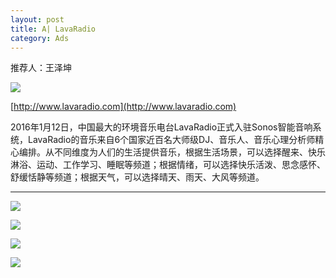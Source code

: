 ```yaml
---
layout: post
title: A| LavaRadio
category: Ads
---
```


推荐人：王泽坤

![](https://timgsa.baidu.com/timg?image&quality=80&size=b9999_10000&sec=1496768633646&di=5da3345c591a524ab8f318105304f8b4&imgtype=0&src=http%3A%2F%2Fww2.sinaimg.cn%2Flarge%2Fa2c1da85jw1ethqbpzlr9j20fk078di0.jpg)

[http://www.lavaradio.com](http://www.lavaradio.com)

2016年1月12日，中国最大的环境音乐电台LavaRadio正式入驻Sonos智能音响系统，LavaRadio的音乐来自6个国家近百名大师级DJ、音乐人、音乐心理分析师精心编排。从不同维度为人们的生活提供音乐，根据生活场景，可以选择醒来、快乐淋浴、运动、工作学习、睡眠等频道；根据情绪，可以选择快乐活泼、思念感怀、舒缓恬静等频道；根据天气，可以选择晴天、雨天、大风等频道。

---------------

![](https://timgsa.baidu.com/timg?image&quality=80&size=b9999_10000&sec=1496768672843&di=6938f875f9670bf2a935f3c773e144e7&imgtype=0&src=http%3A%2F%2Fn1.itc.cn%2Fimg8%2Fwb%2Frecom%2F2016%2F01%2F12%2F145258181170955245.PNG)

![](https://ss1.bdstatic.com/70cFuXSh_Q1YnxGkpoWK1HF6hhy/it/u=2323657906,2236245311&fm=23&gp=0.jpg)

![](https://timgsa.baidu.com/timg?image&quality=80&size=b9999_10000&sec=1496768762986&di=9f034643b432422007932c350349fc76&imgtype=0&src=http%3A%2F%2Fa.36krcnd.com%2Fphoto%2F6c61b8fe3c4cbbfe82ede68109de0a08.png)

![](https://timgsa.baidu.com/timg?image&quality=80&size=b9999_10000&sec=1496768803659&di=659362b6ee99d14d259c7a7eb629f8ee&imgtype=0&src=http%3A%2F%2Fi.dimg.cc%2Fa9%2F43%2F7d%2F04%2Fd2%2Fd6%2Fe7%2F4d%2Ff0%2F29%2F68%2F45%2F51%2F6d%2F21%2F0e.jpg)


